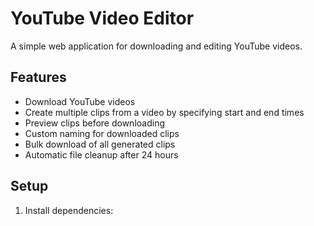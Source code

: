 # YouTube Video Editor

A simple web application for downloading and editing YouTube videos.

## Features

- Download YouTube videos
- Create multiple clips from a video by specifying start and end times
- Preview clips before downloading
- Custom naming for downloaded clips
- Bulk download of all generated clips
- Automatic file cleanup after 24 hours

## Setup

1. Install dependencies: